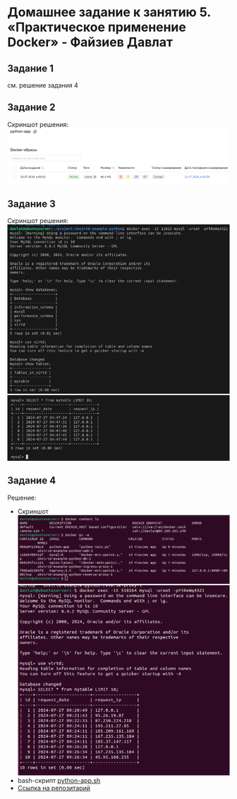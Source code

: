 # Домашнее задание к занятию 5. «Практическое применение Docker» - Файзиев Давлат
## Задание 1
см. решение задания 4

## Задание 2
Скриншот решения:
![Скриншот 1](img/1.png)

## Задание 3
Скриншот решения:
![Скриншот 2](img/2.png)
![Скриншот 3](img/3.png)

## Задание 4
Решение:  
- Скриншот  
![Скриншот 4](img/4.png) 
![Скриншот 5](img/5.png)
- bash-скрипт [python-app.sh](file/python-app.sh)
- [Ссылка на репозитарий](https://github.com/bodra84/shvirtd-example-python.git)

